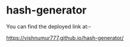# hash-generator

You can find the deployed link at:-

 https://vishnumur777.github.io/hash-generator/
